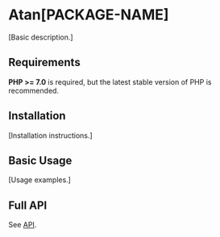 # Atan\[PACKAGE-NAME]
[Basic description.]

## Requirements
**PHP >= 7.0** is required, but the latest stable version of PHP is recommended.

## Installation
[Installation instructions.]

## Basic Usage
[Usage examples.]

## Full API
See [API](https://github.com/atanvarno69/PACKAGE-NAME/blob/master/docs/API.md).
